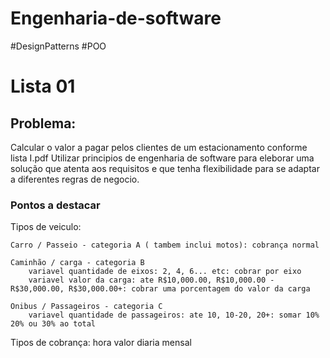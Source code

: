 # Engenharia-de-software
#DesignPatterns #POO

# Lista 01
## Problema: 
Calcular o valor a pagar pelos clientes de um estacionamento conforme lista I.pdf
Utilizar principios de engenharia de software para eleborar uma solução que atenta aos requisitos e que tenha flexibilidade para se adaptar a diferentes regras de negocio. 

### Pontos a destacar
Tipos de veiculo:

	Carro / Passeio - categoria A ( tambem inclui motos): cobrança normal
	
	Caminhão / carga - categoria B
		variavel quantidade de eixos: 2, 4, 6... etc: cobrar por eixo
		variavel valor da carga: ate R$10,000.00, R$10,000.00 - R$30,000.00, R$30,000.00+: cobrar uma porcentagem do valor da carga
		
	Onibus / Passageiros - categoria C
		variavel quantidade de passageiros: ate 10, 10-20, 20+: somar 10% 20% ou 30% ao total

Tipos de cobrança:
	hora valor
	diaria
	mensal
  

